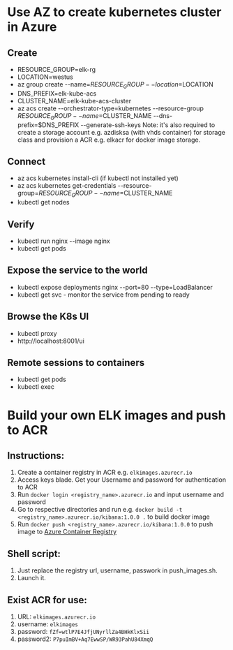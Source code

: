 # Use AZ to create kubernetes cluster in Azure
## Create
* RESOURCE_GROUP=elk-rg
* LOCATION=westus
* az group create --name=$RESOURCE_GROUP --location=$LOCATION
* DNS_PREFIX=elk-kube-acs
* CLUSTER_NAME=elk-kube-acs-cluster
* az acs create --orchestrator-type=kubernetes --resource-group $RESOURCE_GROUP --name=$CLUSTER_NAME --dns-prefix=$DNS_PREFIX --generate-ssh-keys
Note: it's also required to create a storage account e.g. azdisksa (with vhds container) for storage class and provision a ACR e.g. elkacr for docker image storage.
## Connect
* az acs kubernetes install-cli (if kubectl not installed yet)
* az acs kubernetes get-credentials --resource-group=$RESOURCE_GROUP --name=$CLUSTER_NAME
* kubectl get nodes

## Verify
* kubectl run nginx --image nginx
* kubectl get pods

## Expose the service to the world
* kubectl expose deployments nginx --port=80 --type=LoadBalancer
* kubectl get svc - monitor the service from pending to ready

## Browse the K8s UI
* kubectl proxy
* http://localhost:8001/ui

## Remote sessions to containers
* kubectl get pods
* kubectl exec <pod name> <command>

# Build your own ELK images and push to ACR
## Instructions:
1. Create a container registry in ACR e.g. ```elkimages.azurecr.io```
2. Access keys blade. Get your Username and password for authentication to ACR
3. Run ```docker login <registry_name>.azurecr.io``` and input username and password
4. Go to respective directories and run e.g. ```docker build -t <registry_name>.azurecr.io/kibana:1.0.0 .``` to build docker image
5. Run ```docker push <registry_name>.azurecr.io/kibana:1.0.0``` to push image to [Azure Container Registry](https://docs.microsoft.com/en-us/azure/container-registry/container-registry-get-started-docker-cli)

## Shell script:
1. Just replace the registry url, username, passwork in push_images.sh.
2. Launch it.

## Exist ACR for use:
1. URL: ```elkimages.azurecr.io```
2. username: ```elkimages```
3. password: ```fZf=wtlP7E4JfjUNyrllZa4BHkKlxSii```
4. password2: ```P7puImBV+Aq7EwwSP/WR93PahU84XmqQ```
